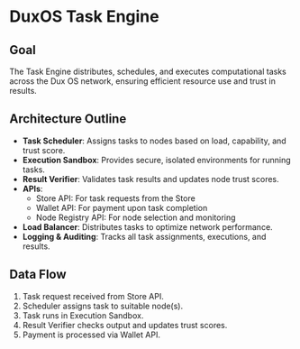 # DuxOS Task Engine

## Goal
The Task Engine distributes, schedules, and executes computational tasks across the Dux OS network, ensuring efficient resource use and trust in results.

## Architecture Outline
- **Task Scheduler**: Assigns tasks to nodes based on load, capability, and trust score.
- **Execution Sandbox**: Provides secure, isolated environments for running tasks.
- **Result Verifier**: Validates task results and updates node trust scores.
- **APIs**:
  - Store API: For task requests from the Store
  - Wallet API: For payment upon task completion
  - Node Registry API: For node selection and monitoring
- **Load Balancer**: Distributes tasks to optimize network performance.
- **Logging & Auditing**: Tracks all task assignments, executions, and results.

## Data Flow
1. Task request received from Store API.
2. Scheduler assigns task to suitable node(s).
3. Task runs in Execution Sandbox.
4. Result Verifier checks output and updates trust scores.
5. Payment is processed via Wallet API. 